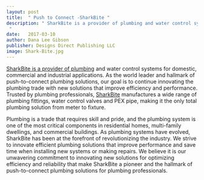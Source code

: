 ```yaml
---
layout: post
title:  " Push to Connect -SharkBite "
description: " SharkBite is a provider of plumbing and water control systems for domestic, commercial and industrial applications.
 "
date:   2017-03-10
author: Dana Lee Gibson
publisher: Designs Direct Publishing LLC
image: Shark-Bite.jpg
---
```

[SharkBite is a provider of plumbing](https://www.sharkbite.com/) and water control systems for domestic, commercial and industrial applications. As the world leader and hallmark of push-to-connect plumbing solutions, our goal is to continue innovating the plumbing trade with new solutions that improve efficiency and performance. <!--more-->Trusted by plumbing professionals, [SharkBite](https://www.sharkbite.com/) manufactures a wide range of plumbing fittings, water control valves and PEX pipe, making it the only total plumbing solution from meter to fixture.

Plumbing is a trade that requires skill and pride, and the plumbing system is one of the most critical components in residential homes, multi-family dwellings, and commercial buildings. As plumbing systems have evolved, SharkBite has been at the forefront of revolutionizing the industry. We strive to innovate efficient plumbing solutions that improve performance and save time when installing new systems or making repairs. We believe it is our unwavering commitment to innovating new solutions for optimizing efficiency and reliability that make SharkBite a pioneer and the hallmark of push-to-connect plumbing solutions for plumbing professionals.
